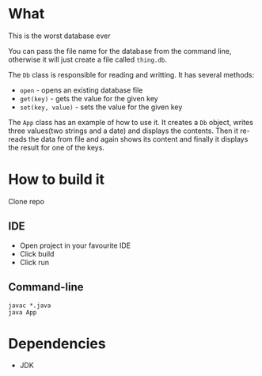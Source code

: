 # What

This is the worst database ever

You can pass the file name for the database from the command line, otherwise it will just create a file called `thing.db`.

The `Db` class is responsible for reading and writting. It has several methods:

 * `open` - opens an existing database file
 * `get(key)` - gets the value for the given key
 * `set(key, value)` - sets the value for the given key

The `App` class has an example of how to use it. It creates a `Db` object, writes three values(two strings and a date) and displays the contents. Then it re-reads the data from file and again shows its content and finally it displays the result for one of the keys. 

# How to build it

Clone repo

## IDE 

 * Open project in your favourite IDE
 * Click build
 * Click run

## Command-line 

```
javac *.java
java App
```

# Dependencies

 * JDK